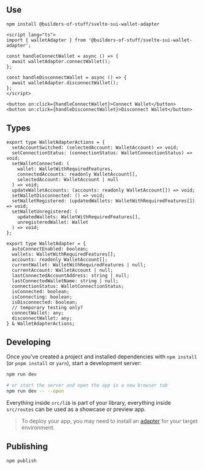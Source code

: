 ## Use

`npm install @builders-of-stuff/svelte-sui-wallet-adapter`

```
<script lang="ts">
import { walletAdapter } from '@builders-of-stuff/svelte-sui-wallet-adapter';

const handleConnectWallet = async () => {
  await walletAdapter.connectWallet();
};

const handleDisconnectWallet = async () => {
  await walletAdapter.disconnectWallet();
};
</script>

<button on:click={handleConnectWallet}>Connect Wallet</button>
<button on:click={handleDisconnectWallet}>Disconnect Wallet</button>
```

## Types

```
export type WalletAdapterActions = {
  setAccountSwitched: (selectedAccount: WalletAccount) => void;
  setConnectionStatus: (connectionStatus: WalletConnectionStatus) => void;
  setWalletConnected: (
    wallet: WalletWithRequiredFeatures,
    connectedAccounts: readonly WalletAccount[],
    selectedAccount: WalletAccount | null
  ) => void;
  updateWalletAccounts: (accounts: readonly WalletAccount[]) => void;
  setWalletDisconnected: () => void;
  setWalletRegistered: (updatedWallets: WalletWithRequiredFeatures[]) => void;
  setWalletUnregistered: (
    updatedWallets: WalletWithRequiredFeatures[],
    unregisteredWallet: Wallet
  ) => void;
};

export type WalletAdapter = {
  autoConnectEnabled: boolean;
  wallets: WalletWithRequiredFeatures[];
  accounts: readonly WalletAccount[];
  currentWallet: WalletWithRequiredFeatures | null;
  currentAccount: WalletAccount | null;
  lastConnectedAccountAddress: string | null;
  lastConnectedWalletName: string | null;
  connectionStatus: WalletConnectionStatus;
  isConnected: boolean;
  isConnecting: boolean;
  isDisconnected: boolean;
  // temporary testing only?
  connectWallet: any;
  disconnectWallet: any;
} & WalletAdapterActions;
```

## Developing

Once you've created a project and installed dependencies with `npm install` (or `pnpm install` or `yarn`), start a development server:

```bash
npm run dev

# or start the server and open the app in a new browser tab
npm run dev -- --open
```

Everything inside `src/lib` is part of your library, everything inside `src/routes` can be used as a showcase or preview app.

> To deploy your app, you may need to install an [adapter](https://kit.svelte.dev/docs/adapters) for your target environment.

## Publishing

```bash
npm publish
```
